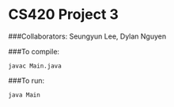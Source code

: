 # CS420 Project 3
###Collaborators: Seungyun Lee, Dylan Nguyen

###To compile:
```
javac Main.java
```
###To run:
```
java Main
```
